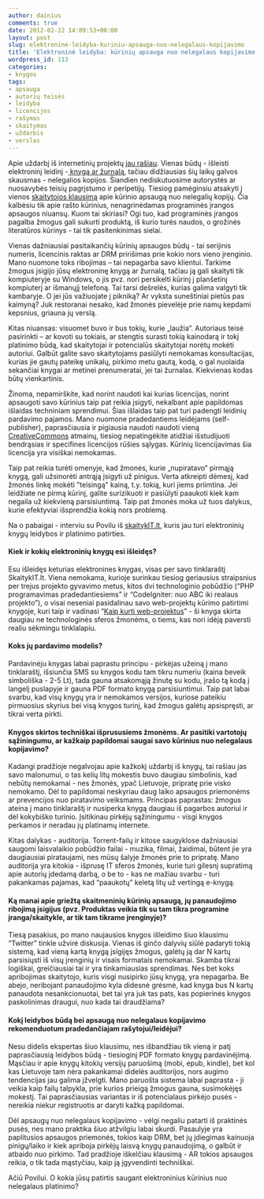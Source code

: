 ```yaml
---
author: dainius
comments: true
date: 2012-02-22 14:09:53+00:00
layout: post
slug: elektronine-leidyba-kuriniu-apsauga-nuo-nelegalaus-kopijavimo
title: 'Elektroninė leidyba: kūrinių apsauga nuo nelegalaus kopijavimo'
wordpress_id: 113
categories:
- knygos
tags:
- apsauga
- autorių teisės
- leidyba
- licencijos
- rašymas
- skaitymas
- uždarbis
- verslas
---
```


Apie uždarbį iš internetinių projektų [jau rašiau](http://30dienu.lt/kaip-uzdirbti-is-tinklarascio-rasymo/). Vienas būdų - išleisti elektroninį leidinį -[ knygą ar žurnalą](http://30dienu.lt/kaip-parasyti-knyga-per-30-dienu/), tačiau didžiausias šių laikų galvos skausmas - nelegalios kopijos. Šiandien nediskutuosime autorystės ar nuosavybės teisių pagrįstumo ir peripetijų. Tiesiog pamėginsiu atsakyti į vienos [skaitytojos klausimą](http://30dienu.lt/kaip-parasyti-knyga-per-30-dienu/) apie kūrinio apsaugą nuo nelegalių kopijų. Čia kalbėsiu tik apie rašto kūrinius, nenagrinėdamas programinės įrangos apsaugos niuansų. Kuom tai skiriasi? Ogi tuo, kad programinės įrangos pagalba žmogus gali sukurti produktą, iš kurio turės naudos, o grožinės literatūros kūrinys - tai tik pasitenkinimas sielai.

Vienas dažniausiai pasitaikančių kūrinių apsaugos būdų - tai serijinis numeris, licencinis raktas ar DRM pririšimas prie kokio nors vieno įrenginio. Mano nuomone toks ribojimas – tai nepagarba savo klientui. Tarkime žmogus įsigijo jūsų elektroninę knygą ar žurnalą, tačiau ją gali skaityti tik kompiuteryje su Windows, o jis pvz. nori persikelti kūrinį į planšetinį kompiuterį ar išmanųjį telefoną. Tai tarsi dešrelės, kurias galima valgyti tik kambaryje. O jei jūs važiuojate į pikniką? Ar vyksta suneštiniai pietūs pas kaimyną? Juk restoranai nesako, kad žmonės pievelėje prie namų kepdami kepsnius, griauna jų verslą.

Kitas niuansas: visuomet buvo ir bus tokių, kurie „laužia“. Autoriaus teisė pasirinkti – ar kovoti su tokiais, ar stengtis surasti tokią kainodarą ir tokį platinimo būdą, kad skaitytojai ir potencialūs skaitytojai norėtų mokėti autoriui. Galbūt galite savo skaitytojams pasiūlyti nemokamas konsultacijas, kurias jie gautų pateikę unikalų, pirkimo metu gautą, kodą, o gal nuolaida sekančiai knygai ar metinei prenumeratai, jei tai žurnalas. Kiekvienas kodas būtų vienkartinis.

Žinoma, nepamirškite, kad norint naudoti kai kurias licencijas, norint apsaugoti savo kūrinius taip pat reikia įsigyti, nekalbant apie papildomas išlaidas techniniam sprendimui. Šias išlaidas taip pat turi padengti leidinių pardavimo pajamos. Mano nuomone pradedantiems leidėjams (self-publisher), paprasčiausia ir pigiausia naudoti naudoti vieną [CreativeCommons](http://creativecommons.org/) atmainų, tiesiog nepatingėkite atidžiai išstudijuoti bendrąsias ir specifines licencijos rūšies sąlygas. Kūrinių licencijavimas šia licencija yra visiškai nemokamas.

Taip pat reikia turėti omenyje, kad žmonės, kurie „nupiratavo“ pirmąją knygą, gali užsinorėti antrąją įsigyti už pinigus. Verta atkreipti dėmesį, kad žmonės linkę mokėti "teisingą" kainą, t.y. tokią, kuri jiems priimtina. Jei leidžiate ne pirmą kūrinį, galite surizikuoti ir pasiūlyti paaukoti kiek kam negaila už kiekvieną parsisiuntimą. Taip pat žmonės moka už tuos dalykus, kurie efektyviai išsprendžia kokią nors problemą.

Na o pabaigai - interviu su Povilu iš [skaitykIT.lt](http://skaitykit.lt), kuris jau turi elektroninių knygų leidybos ir platinimo patirties.


#### Kiek ir kokių elektroninių knygų esi išleidęs?


Esu išleidęs keturias elektronines knygas, visas per savo tinklaraštį SkaitykIT.lt. Viena nemokama, kurioje surinkau tiesiog geriausius straipsnius per trejus projekto gyvavimo metus, kitos dvi technologinio pobūdžio (“PHP programavimas pradedantiesiems” ir “CodeIgniter: nuo ABC iki realaus projekto”), o visai neseniai pasidalinau savo web-projektų kūrimo patirtimi knygoje, kuri taip ir vadinasi “[Kaip kurti web-projektus](http://www.skaitykit.lt/mano-nauja-e-knyga-kaip-kurti-web-projektus-jau-galite-isigyti.htm)” - ši knyga skirta daugiau ne technologinės sferos žmonėms, o tiems, kas nori idėją paversti realiu sėkmingu tinklalapiu.


#### Koks jų pardavimo modelis?


Pardavinėju knygas labai paprastu principu - pirkėjas užeiną į mano tinklaraštį, išsiunčia SMS su knygos kodu tam tikru numeriu (kaina beveik simboliška - 2-5 Lt), tada gauna atsakomąją žinutę su kodu, įrašo tą kodą į langelį puslapyje ir gauna PDF formato knygą parsisiuntimui. Taip pat labai svarbu, kad visų knygų yra ir nemokamos versijos, kuriose pateikiu pirmuosius skyrius bei visą knygos turinį, kad žmogus galėtų apsispręsti, ar tikrai verta pirkti.


#### Knygos skirtos techniškai išprususiems žmonėms. Ar pasitiki vartotojų sąžiningumu, ar kažkaip papildomai saugai savo kūrinius nuo nelegalaus kopijavimo?


Kadangi pradžioje negalvojau apie kažkokį uždarbį iš knygų, tai rašiau jas savo malonumui, o tas kelių litų mokestis buvo daugiau simbolinis, kad nebūtų nemokamai - nes žmonės, ypač Lietuvoje, pripratę prie visko nemokamo. Dėl to papildomai neskyriau daug laiko apsaugos priemonėms ar prevencijos nuo piratavimo veiksmams. Principas paprastas: žmogus ateina į mano tinklaraštį ir nusiperka knygą daugiau iš pagarbos autoriui ir dėl kokybiško turinio. Įsitikinau pirkėjų sąžiningumu - visgi knygos perkamos ir neradau jų platinamų internete.

Kitas dalykas - auditorija. Torrent-failų ir kitose saugyklose dažniausiai saugomi laisvalaikio pobūdžio failai - muzika, filmai, žaidimai, būtent jie yra daugiausiai pirataujami, nes mūsų šalyje žmonės prie to pripratę. Mano auditorija yra kitokia - išprusę IT sferos žmonės, kurie turi gilesnį supratimą apie autorių įdedamą darbą, o be to - kas ne mažiau svarbu - turi pakankamas pajamas, kad “paaukotų” keletą litų už vertingą e-knygą.


#### Ką manai apie griežtą skaitmeninių kūrinių apsaugą, jų panaudojimo ribojimą įsigijus (pvz. Produktas veikia tik su tam tikra programine įranga/skaitykle, ar tik tam tikrame įrenginyje)?


Tiesą pasakius, po mano naujausios knygos išleidimo šiuo klausimu “Twitter” tinkle užvirė diskusija. Vienas iš ginčo dalyvių siūlė padaryti tokią sistemą, kad vieną kartą knygą įsigijęs žmogus, galėtų ją dar N kartų parsisiųsti iš visų įrenginių ir visais formatais nemokamai. Skamba tikrai logiškai, greičiausiai tai ir yra tinkamiausias sprendimas. Nes bet koks apribojimas skaitytojo, kuris visgi nusipirko jūsų knygą, yra nepagarba. Be abejo, neribojant panaudojimo kyla didesnė grėsmė, kad knyga bus N kartų panaudota nesankcionuotai, bet tai yra juk tas pats, kas popierinės knygos paskolinimas draugui, nuo kada tai draudžiama?


#### Kokį leidybos būdą bei apsaugą nuo nelegalaus kopijavimo rekomenduotum pradedančiajam rašytojui/leidėjui?


Nesu didelis ekspertas šiuo klausimu, nes išbandžiau tik vieną ir patį paprasčiausią leidybos būdą - tiesioginį PDF formato knygų pardavinėjimą. Mąsčiau ir apie knygų kitokių versijų paruošimą (mobi, epub, kindle), bet kol kas Lietuvoje tam nėra pakankamai didelės auditorijos, nors augimo tendencijas jau galima įžvelgti. Mano paruošta sistema labai paprasta - ji veikia kaip failų talpykla, prie kurios prieigą žmogus gauna, susimokėjęs mokestį. Tai paprasčiausias variantas ir iš potencialaus pirkėjo pusės - nereikia niekur registruotis ar daryti kažką papildomai.

Dėl apsaugų nuo nelegalaus kopijavimo - vėlgi negaliu patarti iš praktinės pusės, nes mano praktika šiuo atžvilgiu labai skurdi. Pasaulyje yra paplitusios apsaugos priemonės, tokios kaip DRM, bet jų įdiegimas kainuoja pinigų/laiko ir kiek apriboja pirkėjų laisvą knygų panaudojimą, o galbūt ir atbaido nuo pirkimo. Tad pradžioje iškelčiau klausimą - AR tokios apsaugos reikia, o tik tada mąstyčiau, kaip ją įgyvendinti techniškai.

Ačiū Povilui. O kokia jūsų patirtis saugant elektroninius kūrinius nuo nelegalaus platinimo?
